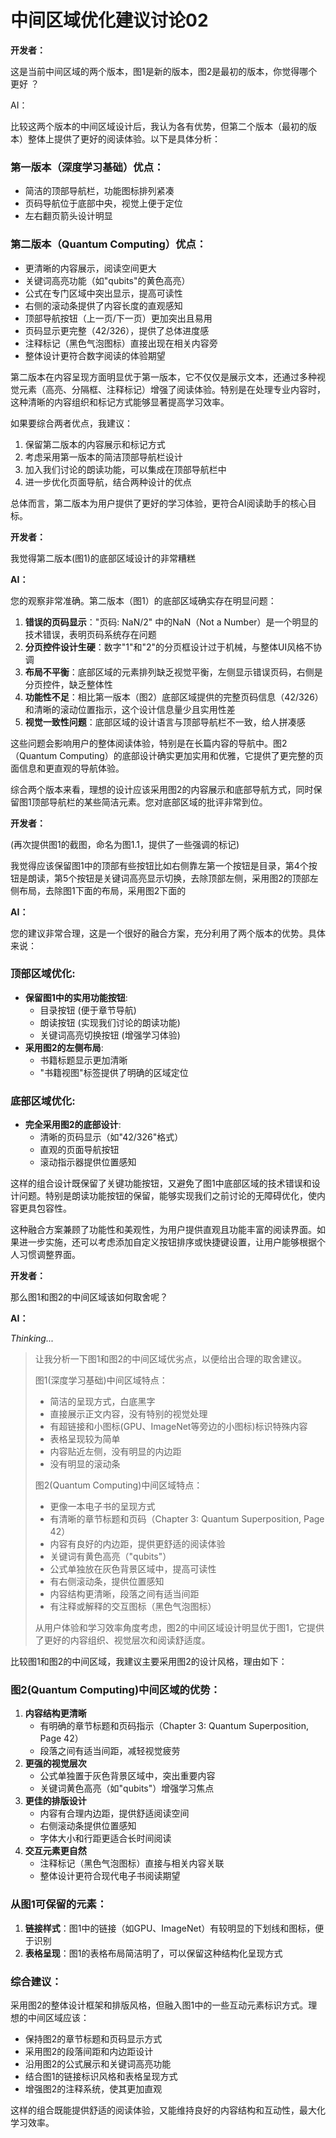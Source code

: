 # 中间区域优化建议讨论02

**开发者：**

这是当前中间区域的两个版本，图1是新的版本，图2是最初的版本，你觉得哪个更好 ？

AI：

比较这两个版本的中间区域设计后，我认为各有优势，但第二个版本（最初的版本）整体上提供了更好的阅读体验。以下是具体分析：

### 第一版本（深度学习基础）优点：

- 简洁的顶部导航栏，功能图标排列紧凑
- 页码导航位于底部中央，视觉上便于定位
- 左右翻页箭头设计明显

### 第二版本（Quantum Computing）优点：

- 更清晰的内容展示，阅读空间更大
- 关键词高亮功能（如"qubits"的黄色高亮）
- 公式在专门区域中突出显示，提高可读性
- 右侧的滚动条提供了内容长度的直观感知
- 顶部导航按钮（上一页/下一页）更加突出且易用
- 页码显示更完整（42/326），提供了总体进度感
- 注释标记（黑色气泡图标）直接出现在相关内容旁
- 整体设计更符合数字阅读的体验期望

第二版本在内容呈现方面明显优于第一版本，它不仅仅是展示文本，还通过多种视觉元素（高亮、分隔框、注释标记）增强了阅读体验。特别是在处理专业内容时，这种清晰的内容组织和标记方式能够显著提高学习效率。

如果要综合两者优点，我建议：

1. 保留第二版本的内容展示和标记方式
2. 考虑采用第一版本的简洁顶部导航栏设计
3. 加入我们讨论的朗读功能，可以集成在顶部导航栏中
4. 进一步优化页面导航，结合两种设计的优点

总体而言，第二版本为用户提供了更好的学习体验，更符合AI阅读助手的核心目标。

**开发者：**

我觉得第二版本(图1)的底部区域设计的非常糟糕

**AI：**

您的观察非常准确。第二版本（图1）的底部区域确实存在明显问题：

1. **错误的页码显示**："页码: NaN/2" 中的NaN（Not a Number）是一个明显的技术错误，表明页码系统存在问题
2. **分页控件设计生硬**：数字"1"和"2"的分页框设计过于机械，与整体UI风格不协调
3. **布局不平衡**：底部区域的元素排列缺乏视觉平衡，左侧显示错误页码，右侧是分页控件，缺乏整体性
4. **功能性不足**：相比第一版本（图2）底部区域提供的完整页码信息（42/326）和清晰的滚动位置指示，这个设计信息量少且实用性差
5. **视觉一致性问题**：底部区域的设计语言与顶部导航栏不一致，给人拼凑感

这些问题会影响用户的整体阅读体验，特别是在长篇内容的导航中。图2（Quantum Computing）的底部设计确实更加实用和优雅，它提供了更完整的页面信息和更直观的导航体验。

综合两个版本来看，理想的设计应该采用图2的内容展示和底部导航方式，同时保留图1顶部导航栏的某些简洁元素。您对底部区域的批评非常到位。

**开发者：**

(再次提供图1的截图，命名为图1.1，提供了一些强调的标记)

我觉得应该保留图1中的顶部有些按钮比如右侧靠左第一个按钮是目录，第4个按钮是朗读，第5个按钮是关键词高亮显示切换，去除顶部左侧，采用图2的顶部左侧布局，去除图1下面的布局，采用图2下面的

**AI：**

您的建议非常合理，这是一个很好的融合方案，充分利用了两个版本的优势。具体来说：

### 顶部区域优化:

- **保留图1中的实用功能按钮**:
    - 目录按钮 (便于章节导航)
    - 朗读按钮 (实现我们讨论的朗读功能)
    - 关键词高亮切换按钮 (增强学习体验)
- **采用图2的左侧布局**:
    - 书籍标题显示更加清晰
    - "书籍视图"标签提供了明确的区域定位

### 底部区域优化:

- **完全采用图2的底部设计**:
    - 清晰的页码显示（如"42/326"格式）
    - 直观的页面导航按钮
    - 滚动指示器提供位置感知

这样的组合设计既保留了关键功能按钮，又避免了图1中底部区域的技术错误和设计问题。特别是朗读功能按钮的保留，能够实现我们之前讨论的无障碍优化，使内容更具包容性。

这种融合方案兼顾了功能性和美观性，为用户提供直观且功能丰富的阅读界面。如果进一步实施，还可以考虑添加自定义按钮排序或快捷键设置，让用户能够根据个人习惯调整界面。

**开发者：**

那么图1和图2的中间区域该如何取舍呢？

**AI：**

*Thinking...*

> 让我分析一下图1和图2的中间区域优劣点，以便给出合理的取舍建议。
> 
> 
> 图1(深度学习基础)中间区域特点：
> 
> - 简洁的呈现方式，白底黑字
> - 直接展示正文内容，没有特别的视觉处理
> - 有超链接和小图标(GPU、ImageNet等旁边的小图标)标识特殊内容
> - 表格呈现较为简单
> - 内容贴近左侧，没有明显的内边距
> - 没有明显的滚动条
> 
> 图2(Quantum Computing)中间区域特点：
> 
> - 更像一本电子书的呈现方式
> - 有清晰的章节标题和页码（Chapter 3: Quantum Superposition, Page 42）
> - 内容有良好的内边距，提供更舒适的阅读体验
> - 关键词有黄色高亮（"qubits"）
> - 公式单独放在灰色背景区域中，提高可读性
> - 有右侧滚动条，提供位置感知
> - 内容结构更清晰，段落之间有适当间距
> - 有注释或解释的交互图标（黑色气泡图标）
> 
> 从用户体验和学习效率角度考虑，图2的中间区域设计明显优于图1，它提供了更好的内容组织、视觉层次和阅读舒适度。
> 

比较图1和图2的中间区域，我建议主要采用图2的设计风格，理由如下：

### 图2(Quantum Computing)中间区域的优势：

1. **内容结构更清晰**
    - 有明确的章节标题和页码指示（Chapter 3: Quantum Superposition, Page 42）
    - 段落之间有适当间距，减轻视觉疲劳
2. **更强的视觉层次**
    - 公式单独置于灰色背景区域中，突出重要内容
    - 关键词黄色高亮（如"qubits"）增强学习焦点
3. **更佳的排版设计**
    - 内容有合理内边距，提供舒适阅读空间
    - 右侧滚动条提供位置感知
    - 字体大小和行距更适合长时间阅读
4. **交互元素更自然**
    - 注释标记（黑色气泡图标）直接与相关内容关联
    - 整体设计更符合现代电子书阅读期望

### 从图1可保留的元素：

1. **链接样式**：图1中的链接（如GPU、ImageNet）有较明显的下划线和图标，便于识别
2. **表格呈现**：图1的表格布局简洁明了，可以保留这种结构化呈现方式

### 综合建议：

采用图2的整体设计框架和排版风格，但融入图1中的一些互动元素标识方式。理想的中间区域应该：

- 保持图2的章节标题和页码显示方式
- 采用图2的段落间距和内边距设计
- 沿用图2的公式展示和关键词高亮功能
- 结合图1的链接标识风格和表格呈现方式
- 增强图2的注释系统，使其更加直观

这样的组合既能提供舒适的阅读体验，又能维持良好的内容结构和互动性，最大化学习效率。
